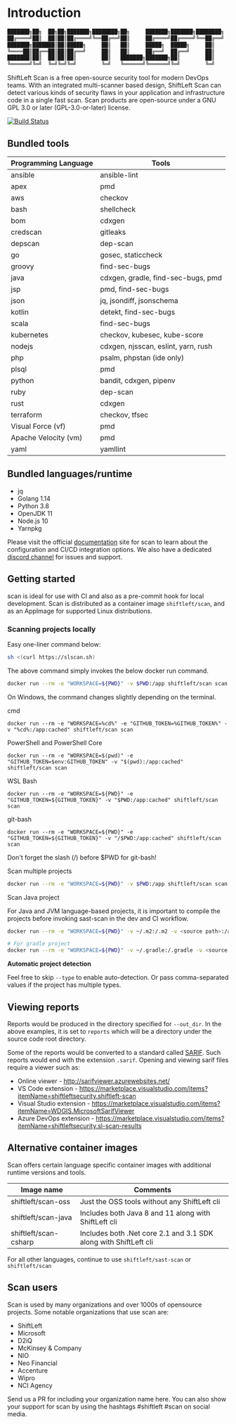 # Introduction

```bash
███████╗██╗  ██╗██╗███████╗████████╗██╗     ███████╗███████╗████████╗    ███████╗ ██████╗ █████╗ ███╗   ██╗
██╔════╝██║  ██║██║██╔════╝╚══██╔══╝██║     ██╔════╝██╔════╝╚══██╔══╝    ██╔════╝██╔════╝██╔══██╗████╗  ██║
███████╗███████║██║█████╗     ██║   ██║     █████╗  █████╗     ██║       ███████╗██║     ███████║██╔██╗ ██║
╚════██║██╔══██║██║██╔══╝     ██║   ██║     ██╔══╝  ██╔══╝     ██║       ╚════██║██║     ██╔══██║██║╚██╗██║
███████║██║  ██║██║██║        ██║   ███████╗███████╗██║        ██║       ███████║╚██████╗██║  ██║██║ ╚████║
╚══════╝╚═╝  ╚═╝╚═╝╚═╝        ╚═╝   ╚══════╝╚══════╝╚═╝        ╚═╝       ╚══════╝ ╚═════╝╚═╝  ╚═╝╚═╝  ╚═══╝
```

ShiftLeft Scan is a free open-source security tool for modern DevOps teams. With an integrated multi-scanner based design, ShiftLeft Scan can detect various kinds of security flaws in your application and infrastructure code in a single fast scan. Scan products are open-source under a GNU GPL 3.0 or later (GPL-3.0-or-later) license.

[![Build Status](https://dev.azure.com/shiftleftsecurity/sl-appthreat/_apis/build/status/ShiftLeftSecurity.sast-scan?branchName=master)](https://dev.azure.com/shiftleftsecurity/sl-appthreat/_build/latest?definitionId=11&branchName=master)

## Bundled tools

| Programming Language | Tools                               |
| -------------------- | ----------------------------------- |
| ansible              | ansible-lint                        |
| apex                 | pmd                                 |
| aws                  | checkov                             |
| bash                 | shellcheck                          |
| bom                  | cdxgen                              |
| credscan             | gitleaks                            |
| depscan              | dep-scan                            |
| go                   | gosec, staticcheck                  |
| groovy               | find-sec-bugs                       |
| java                 | cdxgen, gradle, find-sec-bugs, pmd  |
| jsp                  | pmd, find-sec-bugs                  |
| json                 | jq, jsondiff, jsonschema            |
| kotlin               | detekt, find-sec-bugs               |
| scala                | find-sec-bugs                       |
| kubernetes           | checkov, kubesec, kube-score        |
| nodejs               | cdxgen, njsscan, eslint, yarn, rush |
| php                  | psalm, phpstan (ide only)           |
| plsql                | pmd                                 |
| python               | bandit, cdxgen, pipenv              |
| ruby                 | dep-scan                            |
| rust                 | cdxgen                              |
| terraform            | checkov, tfsec                      |
| Visual Force (vf)    | pmd                                 |
| Apache Velocity (vm) | pmd                                 |
| yaml                 | yamllint                            |

## Bundled languages/runtime

- jq
- Golang 1.14
- Python 3.8
- OpenJDK 11
- Node.js 10
- Yarnpkg

Please visit the official [documentation](https://slscan.io) site for scan to learn about the configuration and CI/CD integration options. We also have a dedicated [discord channel](https://discord.gg/gC62PzS) for issues and support.

## Getting started

scan is ideal for use with CI and also as a pre-commit hook for local development. Scan is distributed as a container image `shiftleft/scan`, and as an AppImage for supported Linux distributions.

### Scanning projects locally

Easy one-liner command below:

```bash
sh <(curl https://slscan.sh)
```

The above command simply invokes the below docker run command.

```bash
docker run --rm -e "WORKSPACE=${PWD}" -v $PWD:/app shiftleft/scan scan --build
```

On Windows, the command changes slightly depending on the terminal.

cmd

```
docker run --rm -e "WORKSPACE=%cd%" -e "GITHUB_TOKEN=%GITHUB_TOKEN%" -v "%cd%:/app:cached" shiftleft/scan scan
```

PowerShell and PowerShell Core

```
docker run --rm -e "WORKSPACE=$(pwd)" -e "GITHUB_TOKEN=$env:GITHUB_TOKEN" -v "$(pwd):/app:cached" shiftleft/scan scan
```

WSL Bash

```
docker run --rm -e "WORKSPACE=${PWD}" -e "GITHUB_TOKEN=${GITHUB_TOKEN}" -v "$PWD:/app:cached" shiftleft/scan scan
```

git-bash

```
docker run --rm -e "WORKSPACE=${PWD}" -e "GITHUB_TOKEN=${GITHUB_TOKEN}" -v "/$PWD:/app:cached" shiftleft/scan scan
```

Don't forget the slash (/) before \$PWD for git-bash!

Scan multiple projects

```bash
docker run --rm -e "WORKSPACE=${PWD}" -v $PWD:/app shiftleft/scan scan --src /app --type credscan,nodejs,python,yaml --out_dir /app/reports
```

Scan Java project

For Java and JVM language-based projects, it is important to compile the projects before invoking sast-scan in the dev and CI workflow.

```bash
docker run --rm -e "WORKSPACE=${PWD}" -v ~/.m2:/.m2 -v <source path>:/app shiftleft/scan scan --src /app --type java

# For gradle project
docker run --rm -e "WORKSPACE=${PWD}" -v ~/.gradle:/.gradle -v <source path>:/app shiftleft/scan scan --src /app --type java
```

**Automatic project detection**

Feel free to skip `--type` to enable auto-detection. Or pass comma-separated values if the project has multiple types.

## Viewing reports

Reports would be produced in the directory specified for `--out_dir`. In the above examples, it is set to `reports` which will be a directory under the source code root directory.

Some of the reports would be converted to a standard called [SARIF](https://sarifweb.azurewebsites.net/). Such reports would end with the extension `.sarif`. Opening and viewing sarif files require a viewer such as:

- Online viewer - http://sarifviewer.azurewebsites.net/
- VS Code extension - https://marketplace.visualstudio.com/items?itemName=shiftleftsecurity.shiftleft-scan
- Visual Studio extension - https://marketplace.visualstudio.com/items?itemName=WDGIS.MicrosoftSarifViewer
- Azure DevOps extension - https://marketplace.visualstudio.com/items?itemName=shiftleftsecurity.sl-scan-results

## Alternative container images

Scan offers certain language specific container images with additional runtime versions and tools.

| Image name            | Comments                                                         |
| --------------------- | ---------------------------------------------------------------- |
| shiftleft/scan-oss    | Just the OSS tools without any ShiftLeft cli                     |
| shiftleft/scan-java   | Includes both Java 8 and 11 along with ShiftLeft cli             |
| shiftleft/scan-csharp | Includes both .Net core 2.1 and 3.1 SDK along with ShiftLeft cli |

For all other languages, continue to use `shiftleft/sast-scan` or `shiftleft/scan`

## Scan users

Scan is used by many organizations and over 1000s of opensource projects. Some notable organizations that use scan are:

- ShiftLeft
- Microsoft
- D2iQ
- McKinsey & Company
- NIO
- Neo Financial
- Accenture
- Wipro
- NCI Agency

Send us a PR for including your organization name here. You can also show your support for scan by using the hashtags #shiftleft #scan on social media.
